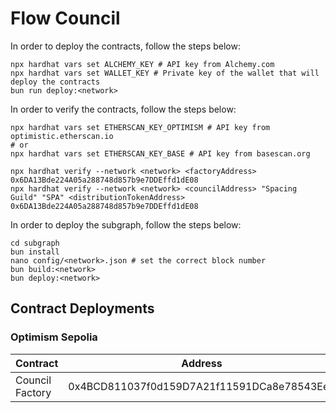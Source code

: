 # Flow Council

In order to deploy the contracts, follow the steps below:

 ```shell
 npx hardhat vars set ALCHEMY_KEY # API key from Alchemy.com
 npx hardhat vars set WALLET_KEY # Private key of the wallet that will deploy the contracts
 bun run deploy:<network>
 ```

In order to verify the contracts, follow the steps below:
 
 ```shell
 npx hardhat vars set ETHERSCAN_KEY_OPTIMISM # API key from optimistic.etherscan.io
 # or
 npx hardhat vars set ETHERSCAN_KEY_BASE # API key from basescan.org
 
 npx hardhat verify --network <network> <factoryAddress> 0x6DA13Bde224A05a288748d857b9e7DDEffd1dE08
 npx hardhat verify --network <network> <councilAddress> "Spacing Guild" "SPA" <distributionTokenAddress> 0x6DA13Bde224A05a288748d857b9e7DDEffd1dE08
 ```
 
 In order to deploy the subgraph, follow the steps below:
 
 ```shell
 cd subgraph
 bun install
 nano config/<network>.json # set the correct block number
 bun build:<network>
 bun deploy:<network>
 ```

## Contract Deployments

### Optimism Sepolia

<table>
<thead>
    <tr>
        <th>Contract</th>
        <th>Address</th>
    </tr>
</thead>
<tbody>
    <tr>
        <td>Council Factory</td>
        <td>0x4BCD811037f0d159D7A21f11591DCa8e78543Ee9</td>
    </tr>
</tbody>
</table>
